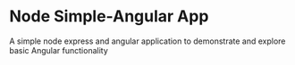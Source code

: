 # Node Simple-Angular App

A simple node express and angular application to demonstrate and explore basic Angular functionality